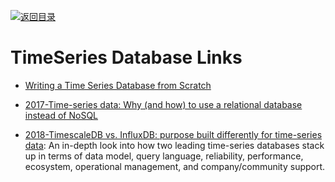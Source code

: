[![返回目录](https://user-images.githubusercontent.com/5803001/38079637-ff0abcf0-3371-11e8-9b76-ad651620afc7.jpg)](https://github.com/wxyyxc1992/Awesome-Lists)

# TimeSeries Database Links

- [Writing a Time Series Database from Scratch](https://fabxc.org/blog/2017-04-10-writing-a-tsdb/)

- [2017-Time-series data: Why (and how) to use a relational database instead of NoSQL](https://blog.timescale.com/time-series-data-why-and-how-to-use-a-relational-database-instead-of-nosql-d0cd6975e87c)

- [2018-TimescaleDB vs. InfluxDB: purpose built differently for time-series data](https://parg.co/o2K): An in-depth look into how two leading time-series databases stack up in terms of data model, query language, reliability, performance, ecosystem, operational management, and company/community support.
